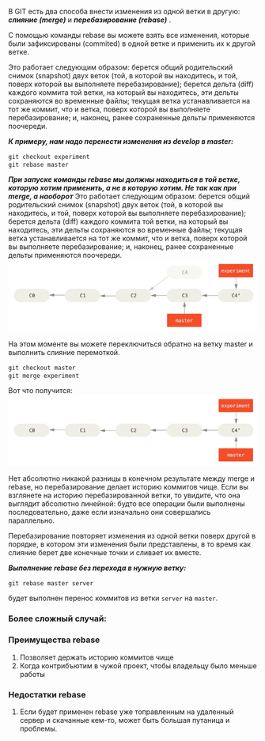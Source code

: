 В GIT есть два способа внести изменения из одной ветки в другую: ***слияние (merge)***  и ***перебазирование (rebase)*** .

С помощью команды rebase вы можете взять все изменения, которые были зафиксированы (commited) в одной ветке и применить их к другой ветке.

Это работает следующим образом: берется общий родительский снимок (snapshot) двух веток (той, в которой вы находитесь, и той, поверх которой вы выполняете перебазирование); берется дельта (diff) каждого коммита той ветки, на который вы находитесь, эти дельты сохраняются во временные файлы; текущая ветка устанавливается на тот же коммит, что и ветка, поверх которой вы выполняете перебазирование; и, наконец, ранее сохраненные дельты применяются поочереди.

***К примеру, нам надо перенести изменения из develop в master:***
```
git checkout experiment
git rebase master
```
***При запуске команды rebase мы должны находиться в той ветке, которую хотим применить, а не в которую хотим. Не так как при merge, а наоборот***
Это работает следующим образом: берется общий родительский снимок (snapshot) двух веток (той, в которой вы находитесь, и той, поверх которой вы выполняете перебазирование); берется дельта (diff) каждого коммита той ветки, на который вы находитесь, эти дельты сохраняются во временные файлы; текущая ветка устанавливается на тот же коммит, что и ветка, поверх которой вы выполняете перебазирование; и, наконец, ранее сохраненные дельты применяются поочереди.
  ![rebase-1.png](pic/rebase-1.png)
  
 На этом моменте вы можете переключиться обратно на ветку master и выполнить слияние перемоткой.
 ```
 git checkout master
 git merge experiment
 ```
 Вот что получится:
 ![rebase-2.png](pic/rebase-2.png)
 
Нет абсолютно никакой разницы в конечном результате между merge и rebase, но перебазирование делает историю коммитов чище. Если вы взглянете на историю перебазированной ветки, то увидите, что она выглядит абсолютно линейной: будто все операции были выполнены последовательно, даже если изначально они совершались параллельно.

Перебазирование повторяет изменения из одной ветки поверх другой в порядке, в котором эти изменения были представлены, в то время как слияние берет две конечные точки и сливает их вместе.

***Выполнение rebase без перехода в нужную ветку:***
```
git rebase master server
```
будет выполнен перенос коммитов из ветки `server` на `master`.

### Более сложный случай:


### Преимущества rebase
1. Позволяет держать историю коммитов чище
2. Когда контрибъютим в чужой проект, чтобы владельцу было меньше работы

### Недостатки rebase
1. Если будет применен rebase уже топравленным на удаленный сервер и скачанные кем-то, может быть большая путаница и проблемы.
